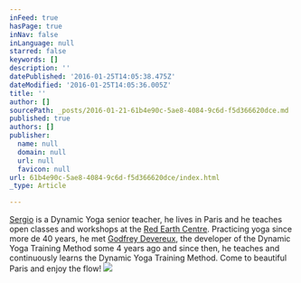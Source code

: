 ```yaml
---
inFeed: true
hasPage: true
inNav: false
inLanguage: null
starred: false
keywords: []
description: ''
datePublished: '2016-01-25T14:05:38.475Z'
dateModified: '2016-01-25T14:05:36.005Z'
title: ''
author: []
sourcePath: _posts/2016-01-21-61b4e90c-5ae8-4084-9c6d-f5d366620dce.md
published: true
authors: []
publisher:
  name: null
  domain: null
  url: null
  favicon: null
url: 61b4e90c-5ae8-4084-9c6d-f5d366620dce/index.html
_type: Article

---
```

[Sergio][0] is a Dynamic Yoga senior teacher, he lives in Paris and he teaches open classes and workshops at the [Red Earth Centre][1]. Practicing yoga since more de 40 years, he met [Godfrey Devereux][2], the developer of the Dynamic Yoga Training Method some 4 years ago and since then, he teaches and continuously learns the Dynamic Yoga Training Method. Come to beautiful Paris and enjoy the flow! ![](https://the-grid-user-content.s3-us-west-2.amazonaws.com/098b633d-d50a-49fd-9876-9faded711c0b.JPG)

[0]: http://www.redearthcentre.com/eng/?page_id=907
[1]: http://www.redearthcentre.com/
[2]: http://www.dynamicyoga.com/